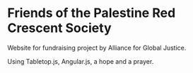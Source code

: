 Friends of the Palestine Red Crescent Society
=============================================

Website for fundraising project by Alliance for Global Justice. 

Using Tabletop.js, Angular.js, a hope and a prayer. 